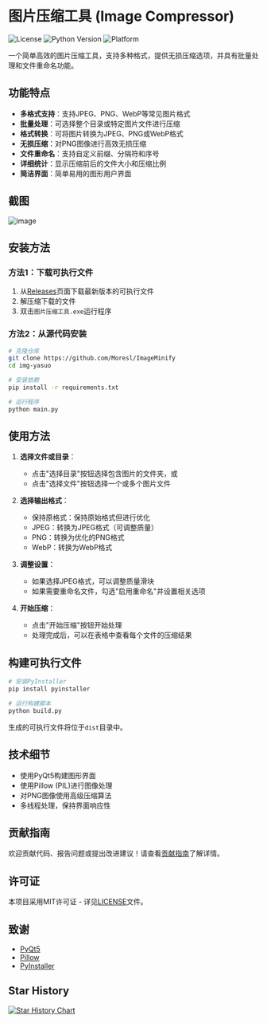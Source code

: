 # 图片压缩工具 (Image Compressor)

![License](https://img.shields.io/github/license/yourusername/img-yasuo)
![Python Version](https://img.shields.io/badge/python-3.8%2B-blue)
![Platform](https://img.shields.io/badge/platform-Windows-lightgrey)

一个简单高效的图片压缩工具，支持多种格式，提供无损压缩选项，并具有批量处理和文件重命名功能。

## 功能特点

- **多格式支持**：支持JPEG、PNG、WebP等常见图片格式
- **批量处理**：可选择整个目录或特定图片文件进行压缩
- **格式转换**：可将图片转换为JPEG、PNG或WebP格式
- **无损压缩**：对PNG图像进行高效无损压缩
- **文件重命名**：支持自定义前缀、分隔符和序号
- **详细统计**：显示压缩前后的文件大小和压缩比例
- **简洁界面**：简单易用的图形用户界面

## 截图
![image](https://github.com/user-attachments/assets/a11d90d1-fff5-461e-aad1-2ea72c08778d)

## 安装方法

### 方法1：下载可执行文件

1. 从[Releases](https://github.com/Moresl/ImageMinify/releases)页面下载最新版本的可执行文件
2. 解压缩下载的文件
3. 双击`图片压缩工具.exe`运行程序

### 方法2：从源代码安装

```bash
# 克隆仓库
git clone https://github.com/Moresl/ImageMinify
cd img-yasuo

# 安装依赖
pip install -r requirements.txt

# 运行程序
python main.py
```

## 使用方法

1. **选择文件或目录**：
   - 点击"选择目录"按钮选择包含图片的文件夹，或
   - 点击"选择文件"按钮选择一个或多个图片文件

2. **选择输出格式**：
   - 保持原格式：保持原始格式但进行优化
   - JPEG：转换为JPEG格式（可调整质量）
   - PNG：转换为优化的PNG格式
   - WebP：转换为WebP格式

3. **调整设置**：
   - 如果选择JPEG格式，可以调整质量滑块
   - 如果需要重命名文件，勾选"启用重命名"并设置相关选项

4. **开始压缩**：
   - 点击"开始压缩"按钮开始处理
   - 处理完成后，可以在表格中查看每个文件的压缩结果

## 构建可执行文件

```bash
# 安装PyInstaller
pip install pyinstaller

# 运行构建脚本
python build.py
```

生成的可执行文件将位于`dist`目录中。

## 技术细节

- 使用PyQt5构建图形界面
- 使用Pillow (PIL)进行图像处理
- 对PNG图像使用高级压缩算法
- 多线程处理，保持界面响应性

## 贡献指南

欢迎贡献代码、报告问题或提出改进建议！请查看[贡献指南](CONTRIBUTING.md)了解详情。

## 许可证

本项目采用MIT许可证 - 详见[LICENSE](LICENSE)文件。

## 致谢

- [PyQt5](https://www.riverbankcomputing.com/software/pyqt/)
- [Pillow](https://python-pillow.org/)
- [PyInstaller](https://www.pyinstaller.org/)

## Star History

[![Star History Chart](https://api.star-history.com/svg?repos=Moresl/ImageMinify&type=Date)](https://www.star-history.com/#Moresl/ImageMinify&Date)
